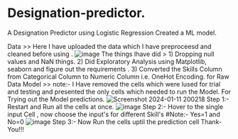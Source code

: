 # Designation-predictor.
A Designation Predictor using Logistic Regression Created a ML model.


Data >>
Here I have uploaded the data which I have preproceesd and cleaned before using .
![image](https://github.com/sandeshlavshetty/designation-predictor./assets/138968398/822e4567-d654-4ce9-989a-c7e81e81cb74)
The things Ihave did > 1) Dropping null values and NaN things.
                      2) Did Exploratory Analysis using Matplotlib, seaborn and figure out the requirements .
                      3) Converted the Skills Column from Categorical Column to Numeric Column i.e. OneHot Encoding. for Raw Data
Model >> note:- I Have removed the cells which were Iused for trial and testing and presented the only cells which needed to run the Model.
For Trying out the Model predictions. 
![Screenshot 2024-01-11 200218](https://github.com/sandeshlavshetty/designation-predictor./assets/138968398/c2838b3c-36fd-4903-9ce6-e3779b5d444a)
 Step 1:- Restart and Run all the cells at once. 
![image](https://github.com/sandeshlavshetty/designation-predictor./assets/138968398/e72bbe25-b7fe-4949-ad2b-007b8fc8ce56)
Step 2:- Hover to the single input Cell , now choose the input's for different Skill's #Note:- Yes=1 and No=0
![image](https://github.com/sandeshlavshetty/designation-predictor./assets/138968398/06f175f1-4a34-4b25-aec3-b2ca36f07458)
Step 3:- Now Run the cells uptil the prediction cell
Thank-You!!!
